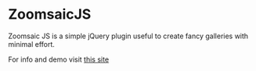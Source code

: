 <h1>ZoomsaicJS</h1>
<p>Zoomsaic JS is a simple jQuery plugin useful to create fancy galleries with minimal effort.</p>
<p>For info and demo visit <a href="http://www.jonathanargentiero.com/zoomsaic/">this site</a></p>